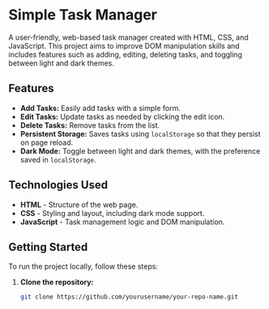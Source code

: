 # Simple Task Manager

A user-friendly, web-based task manager created with HTML, CSS, and JavaScript. This project aims to improve DOM manipulation skills and includes features such as adding, editing, deleting tasks, and toggling between light and dark themes.

## Features

- **Add Tasks:** Easily add tasks with a simple form.
- **Edit Tasks:** Update tasks as needed by clicking the edit icon.
- **Delete Tasks:** Remove tasks from the list.
- **Persistent Storage:** Saves tasks using `localStorage` so that they persist on page reload.
- **Dark Mode:** Toggle between light and dark themes, with the preference saved in `localStorage`.

## Technologies Used

- **HTML** - Structure of the web page.
- **CSS** - Styling and layout, including dark mode support.
- **JavaScript** - Task management logic and DOM manipulation.

## Getting Started

To run the project locally, follow these steps:

1. **Clone the repository:**
   ```bash
   git clone https://github.com/yourusername/your-repo-name.git
